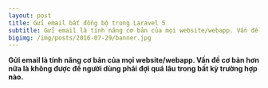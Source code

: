```yaml
---
layout: post
title: Gửi email bất đồng bộ trong Laravel 5
subtitle: Gửi email là tính năng cơ bản của mọi website/webapp. Vấn đề cơ bản hơn nữa là không được để người dùng phải đợi quá lâu trong bất kỳ trường hợp nào.
bigimg: /img/posts/2016-07-29/banner.jpg
---
```


**Gửi email là tính năng cơ bản của mọi website/webapp. Vấn đề cơ bản hơn nữa là không được để người dùng phải đợi quá lâu trong bất kỳ trường hợp nào.**